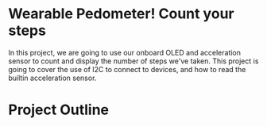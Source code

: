 # Wearable Pedometer! Count your steps
In this project, we are going to use our onboard OLED and acceleration sensor to count and display the number of steps we've taken.
This project is going to cover the use of I2C to connect to devices, and how to read the builtin acceleration sensor. 

# Project Outline
